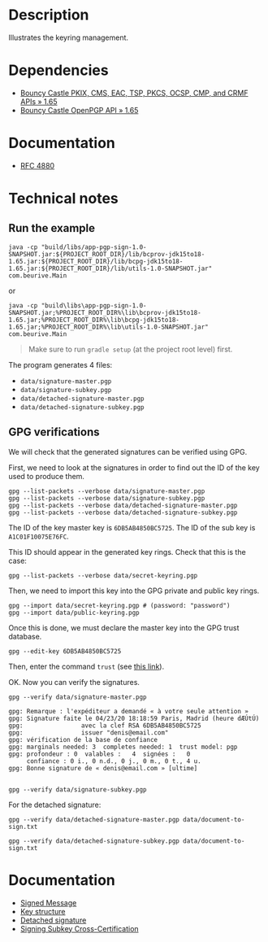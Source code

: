 # Description

Illustrates the keyring management.

# Dependencies

* [Bouncy Castle PKIX, CMS, EAC, TSP, PKCS, OCSP, CMP, and CRMF APIs » 1.65](https://mvnrepository.com/artifact/org.bouncycastle/bcpkix-jdk15to18/1.65)
* [Bouncy Castle OpenPGP API » 1.65](https://mvnrepository.com/artifact/org.bouncycastle/bcpg-jdk15to18/1.65)

# Documentation

* [RFC 4880](https://tools.ietf.org/html/rfc4880)

# Technical notes

## Run the example

    java -cp "build/libs/app-pgp-sign-1.0-SNAPSHOT.jar:${PROJECT_ROOT_DIR}/lib/bcprov-jdk15to18-1.65.jar:${PROJECT_ROOT_DIR}/lib/bcpg-jdk15to18-1.65.jar:${PROJECT_ROOT_DIR}/lib/utils-1.0-SNAPSHOT.jar" com.beurive.Main

or

    java -cp "build\libs\app-pgp-sign-1.0-SNAPSHOT.jar;%PROJECT_ROOT_DIR%\lib\bcprov-jdk15to18-1.65.jar;%PROJECT_ROOT_DIR%\lib\bcpg-jdk15to18-1.65.jar;%PROJECT_ROOT_DIR%\lib\utils-1.0-SNAPSHOT.jar" com.beurive.Main

> Make sure to run `gradle setup` (at the project root level) first.

The program generates 4 files:

* `data/signature-master.pgp`
* `data/signature-subkey.pgp`
* `data/detached-signature-master.pgp`
* `data/detached-signature-subkey.pgp`

## GPG verifications

We will check that the generated signatures can be verified using GPG.

First, we need to look at the signatures in order to find out the ID of the key used to produce them.

    gpg --list-packets --verbose data/signature-master.pgp
    gpg --list-packets --verbose data/signature-subkey.pgp
    gpg --list-packets --verbose data/detached-signature-master.pgp
    gpg --list-packets --verbose data/detached-signature-subkey.pgp

The ID of the key master key is `6DB5AB4850BC5725`.
The ID of the sub key is `A1C01F10075E76FC`.

This ID should appear in the generated key rings.
Check that this is the case:

    gpg --list-packets --verbose data/secret-keyring.pgp

Then, we need to import this key into the GPG private and public key rings.
    
    gpg --import data/secret-keyring.pgp # (password: "password")
    gpg --import data/public-keyring.pgp

Once this is done, we must declare the master key into the GPG trust database. 

    gpg --edit-key 6DB5AB4850BC5725

Then, enter the command `trust` (see [this link](https://unix.stackexchange.com/questions/407062/gpg-list-keys-command-outputs-uid-unknown-after-importing-private-key-onto)).

OK. Now you can verify the signatures.
    
    gpg --verify data/signature-master.pgp

    gpg: Remarque : l'expéditeur a demandé « à votre seule attention »
    gpg: Signature faite le 04/23/20 18:18:59 Paris, Madrid (heure dÆÚtÚ)
    gpg:                avec la clef RSA 6DB5AB4850BC5725
    gpg:                issuer "denis@email.com"
    gpg: vérification de la base de confiance
    gpg: marginals needed: 3  completes needed: 1  trust model: pgp
    gpg: profondeur : 0  valables :   4  signées :   0
         confiance : 0 i., 0 n.d., 0 j., 0 m., 0 t., 4 u.
    gpg: Bonne signature de « denis@email.com » [ultime]


    gpg --verify data/signature-subkey.pgp

For the detached signature:
        
    gpg --verify data/detached-signature-master.pgp data/document-to-sign.txt

    gpg --verify data/detached-signature-subkey.pgp data/document-to-sign.txt



# Documentation

* [Signed Message](https://under-the-hood.sequoia-pgp.org/signed-message/)
* [Key structure](https://gnupg.org/faq/subkey-cross-certify.html)
* [Detached signature](https://subversivebytes.wordpress.com/2013/12/10/pgp-cryptography-with-the-legion-of-the-bouncy-castle-part-5/)
* [Signing Subkey Cross-Certification](https://gnupg.org/faq/subkey-cross-certify.html)
